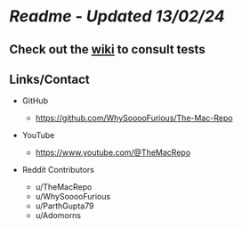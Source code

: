 # *Readme - Updated 13/02/24*

## Check out the [wiki](https://github.com/WhySooooFurious/The-Mac-Repo/wiki) to consult tests

## Links/Contact
- GitHub
  - https://github.com/WhySooooFurious/The-Mac-Repo

- YouTube
  - https://www.youtube.com/@TheMacRepo

- Reddit Contributors
  - u/TheMacRepo
  - u/WhySooooFurious
  - u/ParthGupta79
  - u/Adomorns

